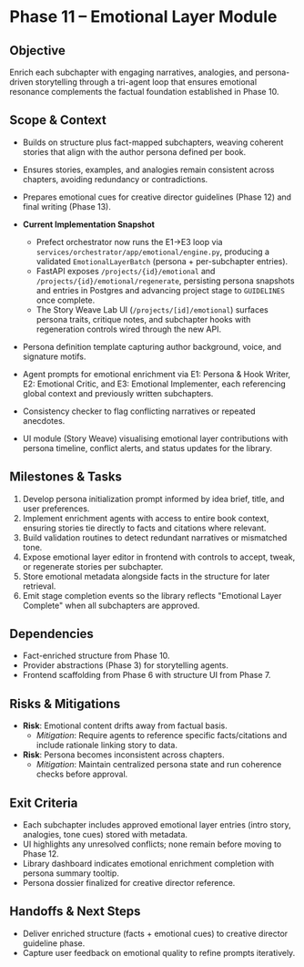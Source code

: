 # Phase 11 – Emotional Layer Module

## Objective
Enrich each subchapter with engaging narratives, analogies, and persona-driven storytelling through a tri-agent loop that ensures emotional resonance complements the factual foundation established in Phase 10.

## Scope & Context
- Builds on structure plus fact-mapped subchapters, weaving coherent stories that align with the author persona defined per book.
- Ensures stories, examples, and analogies remain consistent across chapters, avoiding redundancy or contradictions.
- Prepares emotional cues for creative director guidelines (Phase 12) and final writing (Phase 13).

- **Current Implementation Snapshot**
  - Prefect orchestrator now runs the E1→E3 loop via `services/orchestrator/app/emotional/engine.py`, producing a validated `EmotionalLayerBatch` (persona + per-subchapter entries).
  - FastAPI exposes `/projects/{id}/emotional` and `/projects/{id}/emotional/regenerate`, persisting persona snapshots and entries in Postgres and advancing project stage to `GUIDELINES` once complete.
  - The Story Weave Lab UI (`/projects/[id]/emotional`) surfaces persona traits, critique notes, and subchapter hooks with regeneration controls wired through the new API.

- Persona definition template capturing author background, voice, and signature motifs.
- Agent prompts for emotional enrichment via E1: Persona & Hook Writer, E2: Emotional Critic, and E3: Emotional Implementer, each referencing global context and previously written subchapters.
- Consistency checker to flag conflicting narratives or repeated anecdotes.
- UI module (Story Weave) visualising emotional layer contributions with persona timeline, conflict alerts, and status updates for the library.

## Milestones & Tasks
1. Develop persona initialization prompt informed by idea brief, title, and user preferences.
2. Implement enrichment agents with access to entire book context, ensuring stories tie directly to facts and citations where relevant.
3. Build validation routines to detect redundant narratives or mismatched tone.
4. Expose emotional layer editor in frontend with controls to accept, tweak, or regenerate stories per subchapter.
5. Store emotional metadata alongside facts in the structure for later retrieval.
6. Emit stage completion events so the library reflects "Emotional Layer Complete" when all subchapters are approved.

## Dependencies
- Fact-enriched structure from Phase 10.
- Provider abstractions (Phase 3) for storytelling agents.
- Frontend scaffolding from Phase 6 with structure UI from Phase 7.

## Risks & Mitigations
- **Risk**: Emotional content drifts away from factual basis.
  - *Mitigation*: Require agents to reference specific facts/citations and include rationale linking story to data.
- **Risk**: Persona becomes inconsistent across chapters.
  - *Mitigation*: Maintain centralized persona state and run coherence checks before approval.

## Exit Criteria
- Each subchapter includes approved emotional layer entries (intro story, analogies, tone cues) stored with metadata.
- UI highlights any unresolved conflicts; none remain before moving to Phase 12.
- Library dashboard indicates emotional enrichment completion with persona summary tooltip.
- Persona dossier finalized for creative director reference.

## Handoffs & Next Steps
- Deliver enriched structure (facts + emotional cues) to creative director guideline phase.
- Capture user feedback on emotional quality to refine prompts iteratively.
